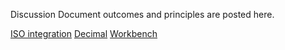 Discussion Document outcomes and principles are posted here.

[ISO integration](discussions/ISO_Integration.md)
[Decimal](discussions/decimal.md)
[Workbench](discussions/workbench.md)
